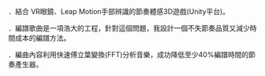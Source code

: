 ．結合 VR眼鏡、Leap Motion手部辨識的節奏體感3D遊戲(Unity平台)。

．編譜歌曲是一項浩大的工程，針對這個問題，我設計一個不失節奏品質又減少時間成本的編譜方法。

．編曲內容利用快速傅立葉變換(FFT)分析音樂，成功降低至少40%編譜時間的節奏產生器。

